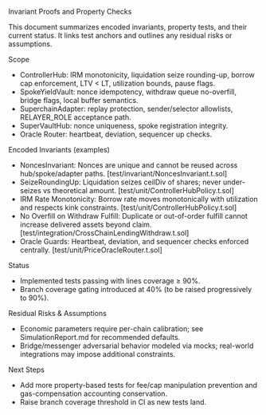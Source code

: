 Invariant Proofs and Property Checks

This document summarizes encoded invariants, property tests, and their current status. It links test anchors and outlines any residual risks or assumptions.

Scope
- ControllerHub: IRM monotonicity, liquidation seize rounding-up, borrow cap enforcement, LTV < LT, utilization bounds, pause flags.
- SpokeYieldVault: nonce idempotency, withdraw queue no-overfill, bridge flags, local buffer semantics.
- SuperchainAdapter: replay protection, sender/selector allowlists, RELAYER_ROLE acceptance path.
- SuperVaultHub: nonce uniqueness, spoke registration integrity.
- Oracle Router: heartbeat, deviation, sequencer up checks.

Encoded Invariants (examples)
- NoncesInvariant: Nonces are unique and cannot be reused across hub/spoke/adapter paths. [test/invariant/NoncesInvariant.t.sol]
- SeizeRoundingUp: Liquidation seizes ceilDiv of shares; never under-seizes vs theoretical amount. [test/unit/ControllerHubPolicy.t.sol]
- IRM Rate Monotonicity: Borrow rate moves monotonically with utilization and respects kink constraints. [test/unit/ControllerHubPolicy.t.sol]
- No Overfill on Withdraw Fulfill: Duplicate or out-of-order fulfill cannot increase delivered assets beyond claim. [test/integration/CrossChainLendingWithdraw.t.sol]
- Oracle Guards: Heartbeat, deviation, and sequencer checks enforced centrally. [test/unit/PriceOracleRouter.t.sol]

Status
- Implemented tests passing with lines coverage ≥ 90%.
- Branch coverage gating introduced at 40% (to be raised progressively to 90%).

Residual Risks & Assumptions
- Economic parameters require per-chain calibration; see SimulationReport.md for recommended defaults.
- Bridge/messenger adversarial behavior modeled via mocks; real-world integrations may impose additional constraints.

Next Steps
- Add more property-based tests for fee/cap manipulation prevention and gas-compensation accounting conservation.
- Raise branch coverage threshold in CI as new tests land.
